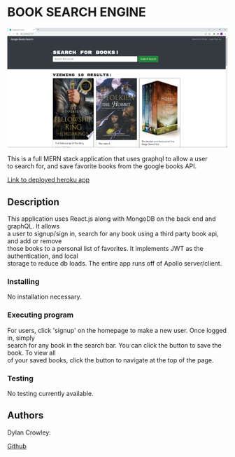# BOOK SEARCH ENGINE

![Screenshot of application](./images/screenshot.PNG)

This is a full MERN stack application that uses graphql to allow a user  
to search for, and save favorite books from the google books API.

[Link to deployed heroku app](https://protected-cove-39181.herokuapp.com/)

## Description

This application uses React.js along with MongoDB on the back end and graphQL. It allows  
a user to signup/sign in, search for any book using a third party book api, and add or remove  
those books to a personal list of favorites. It implements JWT as the authentication, and local  
storage to reduce db loads. The entire app runs off of Apollo server/client.

### Installing

No installation necessary.

### Executing program

For users, click 'signup' on the homepage to make a new user. Once logged in, simply  
search for any book in the search bar. You can click the button to save the book. To view all  
of your saved books, click the button to navigate at the top of the page.

### Testing

No testing currently available.

## Authors

Dylan Crowley:

[Github](https://github.com/dcrowdev)  